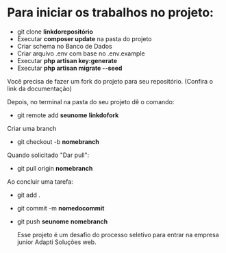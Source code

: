  # Para iniciar os trabalhos no projeto:

- git clone **linkdorepositório**
- Executar **composer update** na pasta do projeto
- Criar schema no Banco de Dados
- Criar arquivo .env com base no .env.example
- Executar **php artisan key:generate**
- Executar **php artisan migrate --seed**

Você precisa de fazer um fork do projeto para seu repositório.
(Confira o link da documentação)

Depois, no terminal na pasta do seu projeto dê o comando: 

- git remote add **seunome** **linkdofork**

Criar uma branch
- git checkout -b **nomebranch**

Quando solicitado "Dar pull":
- git pull origin **nomebranch**

Ao concluir uma tarefa:
- git add .
- git commit -m **nomedocommit**
- git push **seunome** **nomebranch**

  Esse projeto é um desafio do  processo seletivo para entrar na  empresa junior Adapti Soluções web.
